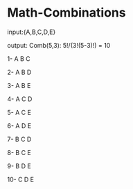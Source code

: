 # Math-Combinations

input:{A,B,C,D,E}


output: Comb(5,3): 5!/(3!(5-3)!) = 10
   
   1-  A B C 
    
   2-  A B D 
    
   3-  A B E 
    
   4-  A C D 
    
   5-  A C E 
    
   6-  A D E 
    
   7-  B C D 
    
   8-  B C E 
    
   9-  B D E 
    
   10- C D E 


